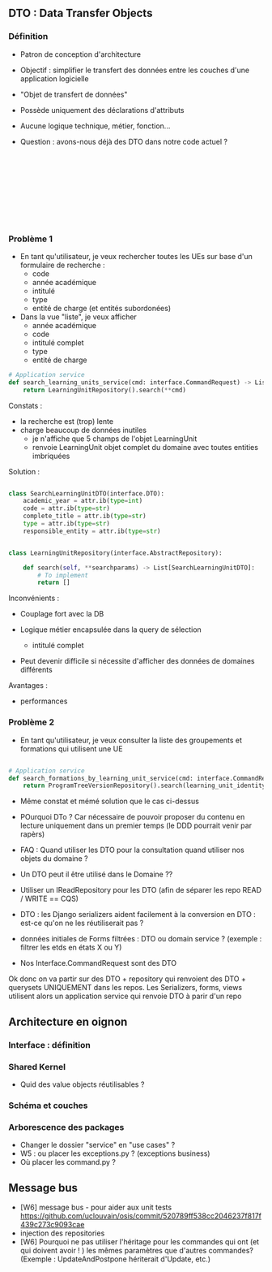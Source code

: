 ## DTO : Data Transfer Objects


### Définition

- Patron de conception d'architecture
- Objectif : simplifier le transfert des données entre les couches d'une application logicielle 
- "Objet de transfert de données"
- Possède uniquement des déclarations d'attributs
- Aucune logique technique, métier, fonction...
 
- Question : avons-nous déjà des DTO dans notre code actuel ?



<br/><br/><br/><br/><br/><br/><br/><br/>



### Problème 1

- En tant qu'utilisateur, je veux rechercher toutes les UEs sur base d'un formulaire de recherche :
    - code
    - année académique
    - intitulé
    - type
    - entité de charge (et entités subordonées)
- Dans la vue "liste", je veux afficher 
    - année académique
    - code
    - intitulé complet
    - type
    - entité de charge
    
```python
# Application service
def search_learning_units_service(cmd: interface.CommandRequest) -> List['LearningUnit']:
    return LearningUnitRepository().search(**cmd)
```

Constats : 
- la recherche est (trop) lente
- charge beaucoup de données inutiles
    - je n'affiche que 5 champs de l'objet LearningUnit
    - renvoie LearningUnit objet complet du domaine avec toutes entities imbriquées

Solution : 


```python

class SearchLearningUnitDTO(interface.DTO):
    academic_year = attr.ib(type=int)
    code = attr.ib(type=str)
    complete_title = attr.ib(type=str)
    type = attr.ib(type=str)
    responsible_entity = attr.ib(type=str)


class LearningUnitRepository(interface.AbstractRepository):

    def search(self, **searchparams) -> List[SearchLearningUnitDTO]:
        # To implement
        return []

```


Inconvénients : 
- Couplage fort avec la DB
- Logique métier encapsulée dans la query de sélection
    - intitulé complet
    
- Peut devenir difficile si nécessite d'afficher des données de domaines différents

Avantages :
- performances


### Problème 2

- En tant qu'utilisateur, je veux consulter la liste des groupements et formations qui utilisent une UE

```python

# Application service
def search_formations_by_learning_unit_service(cmd: interface.CommandRequest) -> List['ProgramTreeVersion']:
    return ProgramTreeVersionRepository().search(learning_unit_identity=LearningUnitIdentity(com.code, cmd.year))

```

- Même constat et mémé solution que le cas ci-dessus


- POurquoi DTo ? Car nécessaire de pouvoir proposer du contenu en lecture uniquement dans un premier temps (le DDD pourrait venir par rapèrs)
- FAQ : Quand utiliser les DTO pour la consultation quand utiliser nos objets du domaine ?
- Un DTO peut il être utilisé dans le Domaine ??
- Utiliser un IReadRepository pour les DTO (afin de séparer les repo READ / WRITE == CQS)
- DTO : les Django serializers aident facilement à la conversion en DTO : est-ce qu'on ne les réutiliserait pas ?
- données initiales de Forms filtrées : DTO ou domain service ? (exemple : filtrer les etds en états X ou Y)
- Nos Interface.CommandRequest sont des DTO

Ok donc on va partir sur des DTO + repository qui renvoient des DTO + querysets UNIQUEMENT dans les repos. 
Les Serializers, forms, views utilisent alors un application service qui renvoie DTO à parir d'un repo 


## Architecture en oignon

### Interface : définition


### Shared Kernel

- Quid des value objects réutilisables ?

### Schéma et couches


### Arborescence des packages

- Changer le dossier "service" en "use cases" ?
- W5 : ou placer les exceptions.py ? (exceptions business)
- Où placer les command.py ?  



## Message bus

- [W6] message bus - pour aider aux unit tests https://github.com/uclouvain/osis/commit/520789ff538cc2046237f817f439c273c9093cae
- injection des repositories
- [W6] Pourquoi ne pas utiliser l'héritage pour les commandes qui ont (et qui doivent avoir ! ) les mêmes paramètres que d'autres commandes? (Exemple : UpdateAndPostpone hériterait d'Update, etc.)

